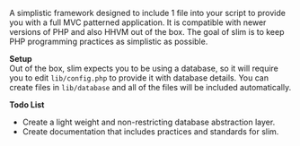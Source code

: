 A simplistic framework designed to include 1 file into your script to provide you with a full MVC patterned application. It is compatible with newer versions of PHP and also HHVM out of the box. The goal of slim is to keep PHP programming practices as simplistic as possible.  
  
__Setup__  
Out of the box, slim expects  you to be using a database, so it will require you to edit `lib/config.php` to provide it with database details. You can create files in `lib/database` and all of the files will be included automatically.  
  
__Todo List__  
* Create a light weight and non-restricting database abstraction layer.
* Create documentation that includes practices and standards for slim.
